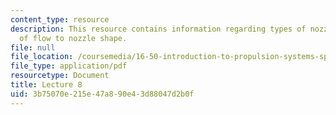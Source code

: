 ```yaml
---
content_type: resource
description: This resource contains information regarding types of nozzles; connection
  of flow to nozzle shape.
file: null
file_location: /coursemedia/16-50-introduction-to-propulsion-systems-spring-2012/3b75070e215e47a890e43d88047d2b0f_MIT16_50S12_lec8.pdf
file_type: application/pdf
resourcetype: Document
title: Lecture 8
uid: 3b75070e-215e-47a8-90e4-3d88047d2b0f
---
```

